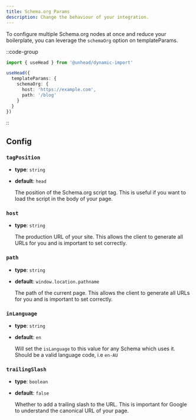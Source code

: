 ```yaml
---
title: Schema.org Params
description: Change the behaviour of your integration.
---
```


To configure multiple Schema.org nodes at once and reduce your boilerplate, you can leverage the
`schemaOrg` option on templateParams.

::code-group

```ts [useHead]
import { useHead } from '@unhead/dynamic-import'

useHead({
  templateParams: {
    schemaOrg: {
      host: 'https://example.com',
      path: '/blog'
    }
  }
})
```

::

## Config

### `tagPosition`

- **type**: `string`
- **default**: `head`

    The position of the Schema.org script tag. This is useful if you want to load the script in the body of your page.

### `host`

- **type**: `string`

  The production URL of your site. This allows the client to generate all URLs for you and is important to set correctly.

### `path`

- **type**: `string`
- **default**: `window.location.pathname`

  The path of the current page. This allows the client to generate all URLs for you and is important to set correctly.

### `inLanguage`

- **type**: `string`
- **default**: `en`

  Will set the `isLanguage` to this value for any Schema which uses it. Should be a valid language code, i.e `en-AU`

### `trailingSlash`

- **type**: `boolean`
- **default**: `false`

  Whether to add a trailing slash to the URL. This is important for Google to understand the canonical URL of your page.
